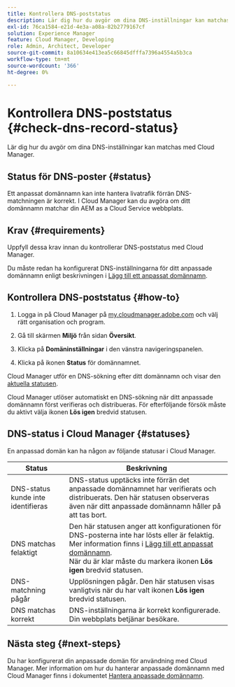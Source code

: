 ```yaml
---
title: Kontrollera DNS-poststatus
description: Lär dig hur du avgör om dina DNS-inställningar kan matchas med Cloud Manager.
exl-id: 76ca1584-e21d-4e3a-a08a-82b2779167cf
solution: Experience Manager
feature: Cloud Manager, Developing
role: Admin, Architect, Developer
source-git-commit: 8a10634e413ea5c66845dfffa7396a4554a5b3ca
workflow-type: tm+mt
source-wordcount: '366'
ht-degree: 0%

---
```



# Kontrollera DNS-poststatus {#check-dns-record-status}

Lär dig hur du avgör om dina DNS-inställningar kan matchas med Cloud Manager.

## Status för DNS-poster {#status}

Ett anpassat domännamn kan inte hantera livatrafik förrän DNS-matchningen är korrekt. I Cloud Manager kan du avgöra om ditt domännamn matchar din AEM as a Cloud Service webbplats.

## Krav {#requirements}

Uppfyll dessa krav innan du kontrollerar DNS-poststatus med Cloud Manager.

Du måste redan ha konfigurerat DNS-inställningarna för ditt anpassade domännamn enligt beskrivningen i [Lägg till ett anpassat domännamn](/help/implementing/cloud-manager/custom-domain-names/add-custom-domain-name.md).

## Kontrollera DNS-poststatus {#how-to}

1. Logga in på Cloud Manager på [my.cloudmanager.adobe.com](https://my.cloudmanager.adobe.com/) och välj rätt organisation och program.

1. Gå till skärmen **Miljö** från sidan **Översikt**.

1. Klicka på **Domäninställningar** i den vänstra navigeringspanelen.

1. Klicka på ikonen **Status** för domännamnet.

Cloud Manager utför en DNS-sökning efter ditt domännamn och visar den [aktuella statusen](#statuses).

Cloud Manager utlöser automatiskt en DNS-sökning när ditt anpassade domännamn först verifieras och distribueras. För efterföljande försök måste du aktivt välja ikonen **Lös igen** bredvid statusen.

## DNS-status i Cloud Manager {#statuses}

En anpassad domän kan ha någon av följande statusar i Cloud Manager.

| Status | Beskrivning |
| --- | --- |
| DNS-status kunde inte identifieras | DNS-status upptäcks inte förrän det anpassade domännamnet har verifierats och distribuerats. Den här statusen observeras även när ditt anpassade domännamn håller på att tas bort. |
| DNS matchas felaktigt | Den här statusen anger att konfigurationen för DNS-posterna inte har lösts eller är felaktig. Mer information finns i [Lägg till ett anpassat domännamn](/help/implementing/cloud-manager/custom-domain-names/add-custom-domain-name.md).<br>När du är klar måste du markera ikonen **Lös igen** bredvid statusen. |
| DNS-matchning pågår | Upplösningen pågår. Den här statusen visas vanligtvis när du har valt ikonen **Lös igen** bredvid statusen. |
| DNS matchas korrekt | DNS-inställningarna är korrekt konfigurerade. Din webbplats betjänar besökare. |

## Nästa steg {#next-steps}

Du har konfigurerat din anpassade domän för användning med Cloud Manager. Mer information om hur du hanterar anpassade domännamn med Cloud Manager finns i dokumentet [Hantera anpassade domännamn](/help/implementing/cloud-manager/custom-domain-names/managing-custom-domain-names.md).
